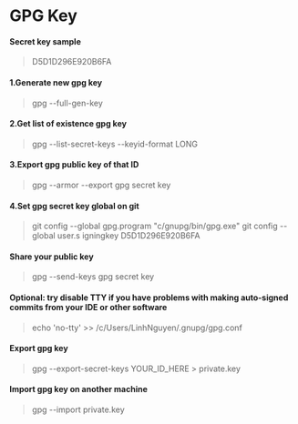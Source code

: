 # GPG Key

#### Secret key sample

> D5D1D296E920B6FA

#### 1.Generate new gpg key

> gpg --full-gen-key

#### 2.Get list of existence gpg key

> gpg --list-secret-keys --keyid-format LONG 

#### 3.Export gpg public key of that ID

> gpg --armor --export gpg secret key

#### 4.Set gpg secret key global on git

> git config --global gpg.program "c/gnupg/bin/gpg.exe"
> git config --global user.s igningkey D5D1D296E920B6FA

#### Share your public key

> gpg --send-keys gpg secret key

#### Optional: try disable TTY if you have problems with making auto-signed commits from your IDE or other software
> echo 'no-tty' >> /c/Users/LinhNguyen/.gnupg/gpg.conf

#### Export gpg key

> gpg --export-secret-keys YOUR_ID_HERE > private.key

#### Import gpg key on another machine

> gpg --import private.key